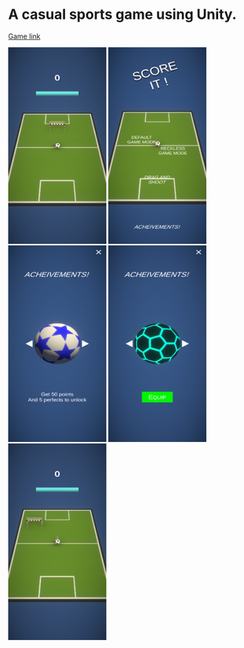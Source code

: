 # A casual sports game using Unity.

[Game link](https://play.google.com/store/apps/details?id=com.SAGamesInc.Score_It)

<img src="/Images/Screenshot_20220725-151337.png" width="200" height="400">

<img src="/Images/Screenshot_20220725-151400.png" width="200" height="400">

<img src="/Images/Screenshot_20220725-151410.png" width="200" height="400">

<img src="/Images/Screenshot_20220725-151419.png" width="200" height="400">

<img src="/Images/Screenshot_20220725-151436.png" width="200" height="400">
